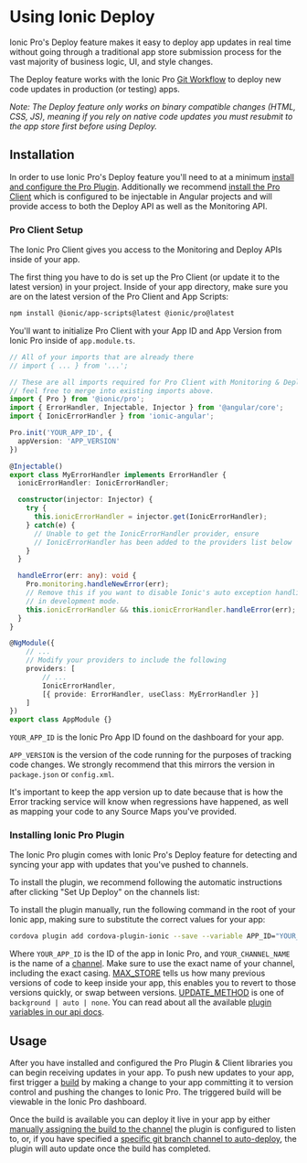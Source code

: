 # Using Ionic Deploy

Ionic Pro's Deploy feature makes it easy to deploy app updates in real time without going through a
traditional app store submission process for the vast majority of business logic, UI, and style changes.

The Deploy feature works with the Ionic Pro [Git Workflow](/docs/pro/basics/git/) to deploy new code updates
in production (or testing) apps.

*Note: The Deploy feature only works on binary compatible changes (HTML, CSS, JS),
meaning if you rely on native code updates you must resubmit to the app store first before using Deploy.*

## Installation

In order to use Ionic Pro's Deploy feature you'll need to at a minimum
[install and configure the Pro Plugin](#installing-ionic-pro-plugin).
Additionally we recommend [install the Pro Client](#pro-client-setup) which is configured to be injectable in
Angular projects and will provide access to both the Deploy API as well as the Monitoring API.

### Pro Client Setup

The Ionic Pro Client gives you access to the Monitoring and Deploy APIs inside of your app.

The first thing you have to do is set up the Pro Client (or update it to the latest version) in your project. Inside of your app directory, make sure you are on the latest version of the Pro Client and App Scripts:

```bash
npm install @ionic/app-scripts@latest @ionic/pro@latest
```

You'll want to initialize Pro Client with your App ID and App Version from Ionic Pro inside of `app.module.ts`.

```typescript
// All of your imports that are already there
// import { ... } from '...';

// These are all imports required for Pro Client with Monitoring & Deploy,
// feel free to merge into existing imports above.
import { Pro } from '@ionic/pro';
import { ErrorHandler, Injectable, Injector } from '@angular/core';
import { IonicErrorHandler } from 'ionic-angular';

Pro.init('YOUR_APP_ID', {
  appVersion: 'APP_VERSION'
})

@Injectable()
export class MyErrorHandler implements ErrorHandler {
  ionicErrorHandler: IonicErrorHandler;

  constructor(injector: Injector) {
    try {
      this.ionicErrorHandler = injector.get(IonicErrorHandler);
    } catch(e) {
      // Unable to get the IonicErrorHandler provider, ensure
      // IonicErrorHandler has been added to the providers list below
    }
  }

  handleError(err: any): void {
    Pro.monitoring.handleNewError(err);
    // Remove this if you want to disable Ionic's auto exception handling
    // in development mode.
    this.ionicErrorHandler && this.ionicErrorHandler.handleError(err);
  }
}

@NgModule({
    // ...
    // Modify your providers to include the following
    providers: [
        // ...
        IonicErrorHandler,
        [{ provide: ErrorHandler, useClass: MyErrorHandler }]
    ]
})
export class AppModule {}
```

`YOUR_APP_ID` is the Ionic Pro App ID found on the dashboard for your app.

`APP_VERSION` is the version of the code running for the purposes of tracking code changes. We strongly recommend that this mirrors the version in `package.json` or `config.xml`.

<div class="alert alert-warning" role="alert">It's important to keep the app version up to date because that is how the Error tracking
service will know when regressions have happened, as well as mapping your code to any
Source Maps you've provided.</div>

### Installing Ionic Pro Plugin

The Ionic Pro plugin comes with Ionic Pro's Deploy feature for detecting and syncing your app with updates that you've pushed to channels.

To install the plugin, we recommend following the automatic instructions after clicking "Set Up Deploy" on the channels list:

To install the plugin manually, run the following command in the root of your Ionic app, making sure to substitute the correct values for your app:

```bash
cordova plugin add cordova-plugin-ionic --save --variable APP_ID="YOUR_APP_ID" --variable CHANNEL_NAME="YOUR_CHANNEL_NAME" --variable UPDATE_METHOD="background|auto|none" --variable MAX_STORE="2"
```

Where `YOUR_APP_ID` is the ID of the app in Ionic Pro, and `YOUR_CHANNEL_NAME` is the name of a [channel](/docs/pro/deploy/channels).
Make sure to use the exact name of your channel, including the exact casing.
[MAX_STORE](/docs/pro/deploy/api/#max_store) tells us how many previous versions of code to keep inside your app,
this enables you to revert to those versions quickly, or swap between versions.
[UPDATE_METHOD](/docs/pro/deploy/api/#update_method) is one of `background | auto | none`. You can read about all the
available [plugin variables in our api docs](/docs/pro/deploy/api/#plugin-variables).

## Usage

After you have installed and configured the Pro Plugin & Client libraries you can begin receiving updates in your app.
To push new updates to your app, first trigger a [build](/docs/pro/builds/intro) by making a change to your app
committing it to version control and pushing the changes to Ionic Pro. The triggered build will be viewable in the
Ionic Pro dashboard.

Once the build is available you can deploy it live in your app by either
[manually assigning the build to the channel](/docs/pro/deploy/channels/#assigning-a-build-to-a-channel)
the plugin is configured to listen to, or, if you have specified a
[specific git branch channel to auto-deploy](/docs/pro/deploy/channels/#automating-deployment-from-a-git-branch),
the plugin will auto update once the build has completed.
